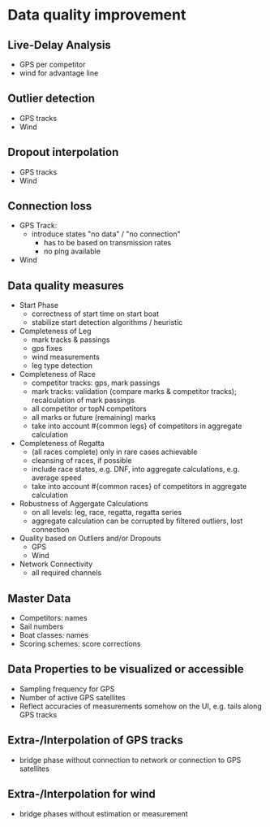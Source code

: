 # Data quality improvement

## Live-Delay Analysis
* GPS per competitor
* wind for advantage line

## Outlier detection
* GPS tracks
* Wind

## Dropout interpolation
* GPS tracks
* Wind

## Connection loss
* GPS Track:
  * introduce states "no data" / "no connection"
    * has to be based on transmission rates
    * no ping available
* Wind

## Data quality measures
* Start Phase
  * correctness of start time on start boat
  * stabilize start detection algorithms / heuristic
* Completeness of Leg
  * mark tracks & passings
  * gps fixes
  * wind measurements
  * leg type detection
* Completeness of Race
  * competitor tracks: gps, mark passings
  * mark tracks: validation (compare marks & competitor tracks); recalculation of mark passings
  * all competitor or topN competitors
  * all marks or future (remaining) marks
  * take into account #{common legs} of competitors in aggregate calculation
* Completeness of Regatta
  * (all races complete) only in rare cases achievable
  * cleansing of races, if possible
  * include race states, e.g. DNF, into aggregate calculations, e.g. average speed
  * take into account #{common races} of competitors in aggregate calculation
* Robustness of Aggergate Calculations
  * on all levels: leg, race, regatta, regatta series
  * aggregate calculation can be corrupted by filtered outliers, lost connection
* Quality based on Outliers and/or Dropouts
  * GPS
  * Wind
* Network Connectivity
  * all required channels

## Master Data
* Competitors: names
* Sail numbers
* Boat classes: names
* Scoring schemes: score corrections

## Data Properties to be visualized or accessible
* Sampling frequency for GPS
* Number of active GPS satellites
* Reflect accuracies of measurements somehow on the UI, e.g. tails along GPS tracks

## Extra-/Interpolation of GPS tracks
* bridge phase without connection to network or connection to GPS satellites

## Extra-/Interpolation for wind
* bridge phases without estimation or measurement
